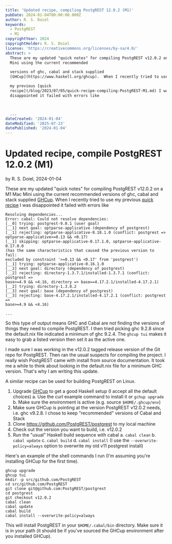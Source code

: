```yaml
---
title: 'Updated recipe, compiling PostgREST 12.0.2 (M1)'
pubDate: 2024-01-04T00:00:00.000Z
author: R. S. Doiel
keywords:
  - PostgREST
  - M1
copyrightYear: 2024
copyrightHolder: R. S. Doiel
license: 'https://creativecommons.org/licenses/by-sa/4.0/'
abstract: >
  These are my updated "quick notes" for compiling PostgREST v12.0.2 on a M1 Mac
  Mini using the current recommended

  versions of ghc, cabal and stack supplied
  [GHCup](https://www.haskell.org/ghcup).  When I recently tried to use

  my previous [quick
  recipe](/blog/2023/07/05/quick-recipe-compiling-PostgREST-M1.md) I was
  disappointed it failed with errors like 



  ...
dateCreated: '2024-01-04'
dateModified: '2025-07-23'
datePublished: '2024-01-04'
---
```


# Updated recipe, compile PostgREST 12.0.2 (M1)

by R. S. Doiel, 2024-01-04

These are my updated "quick notes" for compiling PostgREST v12.0.2 on a M1 Mac Mini using the current recommended
versions of ghc, cabal and stack supplied [GHCup](https://www.haskell.org/ghcup).  When I recently tried to use
my previous [quick recipe](/blog/2023/07/05/quick-recipe-compiling-PostgREST-M1.md) I was disappointed it failed with errors like 

~~~
Resolving dependencies...
Error: cabal: Could not resolve dependencies:
[__0] trying: postgrest-9.0.1 (user goal)
[__1] next goal: optparse-applicative (dependency of postgrest)
[__1] rejecting: optparse-applicative-0.18.1.0 (conflict: postgrest =>
optparse-applicative>=0.13 && <0.17)
[__1] skipping: optparse-applicative-0.17.1.0, optparse-applicative-0.17.0.0
(has the same characteristics that caused the previous version to fail:
excluded by constraint '>=0.13 && <0.17' from 'postgrest')
[__1] trying: optparse-applicative-0.16.1.0
[__2] next goal: directory (dependency of postgrest)
[__2] rejecting: directory-1.3.7.1/installed-1.3.7.1 (conflict: postgrest =>
base>=4.9 && <4.16, directory => base==4.17.2.1/installed-4.17.2.1)
[__2] trying: directory-1.3.8.2
[__3] next goal: base (dependency of postgrest)
[__3] rejecting: base-4.17.2.1/installed-4.17.2.1 (conflict: postgrest =>
base>=4.9 && <4.16)

...

~~~

So this type of output means GHC and Cabal are not finding the versions of things they need
to compile PostgREST. I then tried picking ghc 9.2.8 since the default.nix file indicated
a minimum of ghc 9.2.4.  The `ghcup tui` makes it easy to grab a listed version then set it
as the active one.

I made sure I was working in the v12.0.2 tagged release version of the Git repo for PostgREST.
Then ran the usual suspects for compiling the project. I really wish PostgREST came with 
install from source documentation. It took me a while to think about looking in the default.nix
file for a minimum GHC version. That's why I am writing this update.

A similar recipe can be used for building PostgREST on Linux.

1. Upgrade [GHCup](https://www.haskell.org/ghcup/) to get a good Haskell setup (I accept all the default choices)
    a. Use the curl example command to install it or `gchup upgrade`
    b. Make sure the environment is active (e.g. source `$HOME/.ghcup/env`)
2. Make sure GHCup is pointing at the version PostgREST v12.0.2 needs, i.e. ghc v9.2.8. I chose to keep "recommended" versions of Cabal and Stack
3. Clone <https://github.com/PostgREST/postgrest> to my local machine
4. Check out the version you want to build, i.e. v12.0.2
5. Run the "usual" Haskell build sequence with cabal
    a. `cabal clean`
    b. `cabal update`
    c. `cabal build`
    d. `cabal install` (I use the `--overwrite-policy=always` option to overwrite my old v11 postgrest install)

Here's an example of the shell commands I run (I'm assuming you're installing GHCup for the first time).

~~~
ghcup upgrade
ghcup tui
mkdir -p src/github.com/PostgREST
cd src/github.com/PostgREST
git clone git@github.com:PostgREST/postgrest
cd postgrest
git checkout v12.0.2
cabal clean
cabal update
cabal build
cabal install --overwrite-policy=always
~~~

This will install PostgREST in your `$HOME/.cabal/bin` directory. Make sure
it is in your path (it should be if you've sourced the GHCup environment after you installed GHCup).